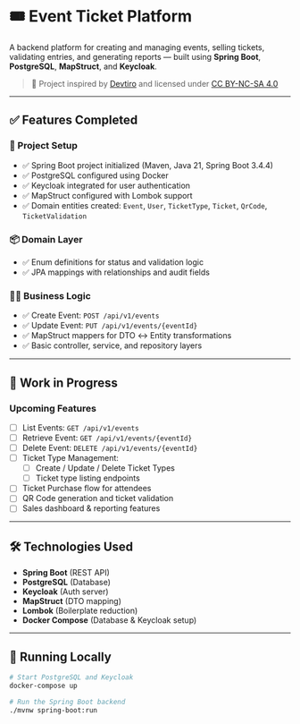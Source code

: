 # 🎟️ Event Ticket Platform

A backend platform for creating and managing events, selling tickets, validating entries, and generating reports — built using **Spring Boot**, **PostgreSQL**, **MapStruct**, and **Keycloak**.

> 📘 Project inspired by [Devtiro](https://www.devtiro.com) and licensed under [CC BY-NC-SA 4.0](https://creativecommons.org/licenses/by-nc-sa/4.0/)

---

## ✅ Features Completed

### 🔧 Project Setup
- ✅ Spring Boot project initialized (Maven, Java 21, Spring Boot 3.4.4)
- ✅ PostgreSQL configured using Docker
- ✅ Keycloak integrated for user authentication
- ✅ MapStruct configured with Lombok support
- ✅ Domain entities created: `Event`, `User`, `TicketType`, `Ticket`, `QrCode`, `TicketValidation`

### 📦 Domain Layer
- ✅ Enum definitions for status and validation logic
- ✅ JPA mappings with relationships and audit fields

### 🧑‍💻 Business Logic
- ✅ Create Event: `POST /api/v1/events`
- ✅ Update Event: `PUT /api/v1/events/{eventId}`
- ✅ MapStruct mappers for DTO ↔ Entity transformations
- ✅ Basic controller, service, and repository layers

---

## 🚧 Work in Progress

### Upcoming Features
- [ ] List Events: `GET /api/v1/events`
- [ ] Retrieve Event: `GET /api/v1/events/{eventId}`
- [ ] Delete Event: `DELETE /api/v1/events/{eventId}`
- [ ] Ticket Type Management:
  - [ ] Create / Update / Delete Ticket Types
  - [ ] Ticket type listing endpoints
- [ ] Ticket Purchase flow for attendees
- [ ] QR Code generation and ticket validation
- [ ] Sales dashboard & reporting features

---

## 🛠️ Technologies Used

- **Spring Boot** (REST API)
- **PostgreSQL** (Database)
- **Keycloak** (Auth server)
- **MapStruct** (DTO mapping)
- **Lombok** (Boilerplate reduction)
- **Docker Compose** (Database & Keycloak setup)

---

## 🧪 Running Locally

```bash
# Start PostgreSQL and Keycloak
docker-compose up

# Run the Spring Boot backend
./mvnw spring-boot:run
